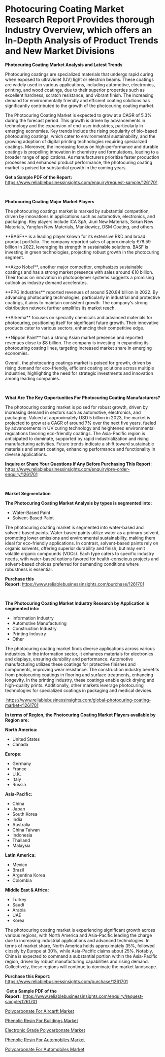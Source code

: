 <p><h1>Photocuring Coating Market Research Report Provides thorough Industry Overview, which offers an In-Depth Analysis of Product Trends and New Market Divisions</h1></p><p><strong>Photocuring Coating Market Analysis and Latest Trends</strong></p>
<p><p>Photocuring coatings are specialized materials that undergo rapid curing when exposed to ultraviolet (UV) light or electron beams. These coatings are widely used in various applications, including automotive, electronics, printing, and wood coatings, due to their superior properties such as excellent hardness, scratch resistance, and vibrant finish. The increasing demand for environmentally friendly and efficient coating solutions has significantly contributed to the growth of the photocuring coating market.</p><p>The Photocuring Coating Market is expected to grow at a CAGR of 5.3% during the forecast period. This growth is driven by advancements in technology and the expansion of end-user industries, particularly in emerging economies. Key trends include the rising popularity of bio-based photocuring coatings, which cater to environmental sustainability, and the growing adoption of digital printing technologies requiring specialized coatings. Moreover, the increasing focus on high-performance and durable coatings is propelling innovation in chemistry and formulations, leading to a broader range of applications. As manufacturers prioritize faster production processes and enhanced product performance, the photocuring coating market is poised for substantial growth in the coming years.</p></p>
<p><strong>Get a Sample PDF of the Report:&nbsp;</strong> <a href="https://www.reliablebusinessinsights.com/enquiry/request-sample/1261701?utm_campaign=62&utm_medium=2&utm_source=Github&utm_content=ia&utm_term=02022025&utm_id=photocuring-coating">https://www.reliablebusinessinsights.com/enquiry/request-sample/1261701</a></p>
<p>&nbsp;</p>
<p><strong>Photocuring Coating Major Market Players</strong></p>
<p><p>The photocuring coatings market is marked by substantial competition, driven by innovations in applications such as automotive, electronics, and packaging. Key players include ICA SpA, Jiuri New Materials, Sokan New Materials, Yangfan New Materials, Mankiewicz, DSM Coating, and others.</p><p>**BASF** is a leading player known for its extensive R&D and broad product portfolio. The company reported sales of approximately €78.59 billion in 2022, leveraging its strength in sustainable solutions. BASF is investing in green technologies, projecting robust growth in the photocuring segment.</p><p>**Akzo Nobel**, another major competitor, emphasizes sustainable coatings and has a strong market presence with sales around €10 billion. Their focus on innovation in photopolymer systems suggests a promising outlook as industry demand accelerates.</p><p>**PPG Industries** reported revenues of around $20.84 billion in 2022. By advancing photocuring technologies, particularly in industrial and protective coatings, it aims to maintain consistent growth. The company's strong distribution network further amplifies its market reach.</p><p>**Arkema** focuses on specialty chemicals and advanced materials for photocuring, positioning itself for significant future growth. Their innovative products cater to various sectors, enhancing their competitive edge.</p><p>**Nippon Paint** has a strong Asian market presence and reported revenues close to $8 billion. The company is investing in expanding its photocuring coating lines, targeting increased market share in emerging economies.</p><p>Overall, the photocuring coatings market is poised for growth, driven by rising demand for eco-friendly, efficient coating solutions across multiple industries, highlighting the need for strategic investments and innovation among leading companies.</p></p>
<p>&nbsp;</p>
<p><strong>What Are The Key Opportunities For Photocuring Coating Manufacturers?</strong></p>
<p><p>The photocuring coating market is poised for robust growth, driven by increasing demand in sectors such as automotive, electronics, and packaging. Valued at approximately USD 5 billion in 2023, the market is projected to grow at a CAGR of around 7% over the next five years, fueled by advancements in UV curing technology and heightened environmental regulations favoring eco-friendly coatings. The Asia-Pacific region is anticipated to dominate, supported by rapid industrialization and rising manufacturing activities. Future trends indicate a shift toward sustainable materials and smart coatings, enhancing performance and functionality in diverse applications.</p></p>
<p><strong>Inquire or Share Your Questions If Any Before Purchasing This Report:</strong> <a href="https://www.reliablebusinessinsights.com/enquiry/pre-order-enquiry/1261701?utm_campaign=62&utm_medium=2&utm_source=Github&utm_content=ia&utm_term=02022025&utm_id=photocuring-coating">https://www.reliablebusinessinsights.com/enquiry/pre-order-enquiry/1261701</a></p>
<p>&nbsp;</p>
<p><strong>Market Segmentation</strong></p>
<p><strong>The Photocuring Coating Market Analysis by types is segmented into:</strong></p>
<p><ul><li>Water-Based Paint</li><li>Solvent-Based Paint</li></ul></p>
<p><p>The photocuring coating market is segmented into water-based and solvent-based paints. Water-based paints utilize water as a primary solvent, promoting lower emissions and environmental sustainability, making them ideal for eco-friendly applications. In contrast, solvent-based paints rely on organic solvents, offering superior durability and finish, but may emit volatile organic compounds (VOCs). Each type caters to specific industry needs, with water-based options favored for health-conscious projects and solvent-based choices preferred for demanding conditions where robustness is essential.</p></p>
<p><strong>Purchase this Report:&nbsp;</strong><a href="https://www.reliablebusinessinsights.com/purchase/1261701?utm_campaign=62&utm_medium=2&utm_source=Github&utm_content=ia&utm_term=02022025&utm_id=photocuring-coating">https://www.reliablebusinessinsights.com/purchase/1261701</a></p>
<p>&nbsp;</p>
<p><strong>The Photocuring Coating Market Industry Research by Application is segmented into:</strong></p>
<p><ul><li>Information Industry</li><li>Automotive Manufacturing</li><li>Construction Industry</li><li>Printing Industry</li><li>Other</li></ul></p>
<p><p>The photocuring coating market finds diverse applications across various industries. In the information sector, it enhances materials for electronics and displays, ensuring durability and performance. Automotive manufacturing utilizes these coatings for protective finishes and components, improving wear resistance. The construction industry benefits from photocuring coatings in flooring and surface treatments, enhancing longevity. In the printing industry, these coatings enable quick drying and high-quality prints. Additionally, other markets leverage photocuring technologies for specialized coatings in packaging and medical devices.</p></p>
<p><a href="https://www.reliablebusinessinsights.com/global-photocuring-coating-market-r1261701?utm_campaign=62&utm_medium=2&utm_source=Github&utm_content=ia&utm_term=02022025&utm_id=photocuring-coating">&nbsp;https://www.reliablebusinessinsights.com/global-photocuring-coating-market-r1261701</a></p>
<p><strong>In terms of Region, the Photocuring Coating Market Players available by Region are:</strong></p>
<p>
    <p> <strong> North America: </strong>
        <ul>
            <li>United States</li>
            <li>Canada</li>
        </ul>
        </p> 
    <p> <strong> Europe: </strong>
        <ul>
            <li>Germany</li>
            <li>France</li>
            <li>U.K.</li>
            <li>Italy</li>
            <li>Russia</li>
        </ul>
        </p> 
    <p> <strong> Asia-Pacific: </strong>
        <ul>
            <li>China</li>
            <li>Japan</li>
            <li>South Korea</li>
            <li>India</li>
            <li>Australia</li>
            <li>China Taiwan</li>
            <li>Indonesia</li>
            <li>Thailand</li>
            <li>Malaysia</li>
        </ul>
        </p> 
    <p> <strong> Latin America: </strong>
        <ul>
            <li>Mexico</li>
            <li>Brazil</li>
            <li>Argentina Korea</li>
            <li>Colombia</li>
        </ul>
        </p> 
    <p> <strong> Middle East & Africa: </strong>
        <ul>
            <li>Turkey</li>
            <li>Saudi</li>
            <li>Arabia</li>
            <li>UAE</li>
            <li>Korea</li>
        </ul>
    </p>
    </p>
<p><p>The photocuring coating market is experiencing significant growth across various regions, with North America and Asia-Pacific leading the charge due to increasing industrial applications and advanced technologies. In terms of market share, North America holds approximately 35%, followed closely by Europe at 30%, while Asia-Pacific claims about 25%. Notably, China is expected to command a substantial portion within the Asia-Pacific region, driven by robust manufacturing capabilities and rising demand. Collectively, these regions will continue to dominate the market landscape.</p></p>
<p><strong>Purchase this Report: </strong><a href="https://www.reliablebusinessinsights.com/purchase/1261701?utm_campaign=62&utm_medium=2&utm_source=Github&utm_content=ia&utm_term=02022025&utm_id=photocuring-coating">https://www.reliablebusinessinsights.com/purchase/1261701</a></p>
<p>&nbsp;<strong>Get a Sample PDF of the Report:&nbsp;&nbsp;</strong><a href="https://www.reliablebusinessinsights.com/enquiry/request-sample/1261701?utm_campaign=62&utm_medium=2&utm_source=Github&utm_content=ia&utm_term=02022025&utm_id=photocuring-coating">https://www.reliablebusinessinsights.com/enquiry/request-sample/1261701</a></p>
<p><strong></strong></p>
<p><p><a href="https://github.com/vilolakoreni/Market-Research-Report-List-1/blob/main/polycarbonate-for-aircarft-market.md?utm_campaign=62&utm_medium=2&utm_source=Github&utm_content=ia&utm_term=02022025&utm_id=photocuring-coating">Polycarbonate For Aircarft Market</a></p><p><a href="https://github.com/iwciasylvya/Market-Research-Report-List-1/blob/main/phenolic-resin-for-buildings-market.md?utm_campaign=62&utm_medium=2&utm_source=Github&utm_content=ia&utm_term=02022025&utm_id=photocuring-coating">Phenolic Resin For Buildings Market</a></p><p><a href="https://github.com/miottaredlin79/Market-Research-Report-List-1/blob/main/electronic-grade-polycarbonate-market.md?utm_campaign=62&utm_medium=2&utm_source=Github&utm_content=ia&utm_term=02022025&utm_id=photocuring-coating">Electronic Grade Polycarbonate Market</a></p><p><a href="https://github.com/buqjavesora/Market-Research-Report-List-1/blob/main/phenolic-resin-for-automobiles-market.md?utm_campaign=62&utm_medium=2&utm_source=Github&utm_content=ia&utm_term=02022025&utm_id=photocuring-coating">Phenolic Resin For Automobiles Market</a></p><p><a href="https://github.com/paljuhubeyde/Market-Research-Report-List-1/blob/main/polycarbonate-for-automobiles-market.md?utm_campaign=62&utm_medium=2&utm_source=Github&utm_content=ia&utm_term=02022025&utm_id=photocuring-coating">Polycarbonate For Automobiles Market</a></p></p>